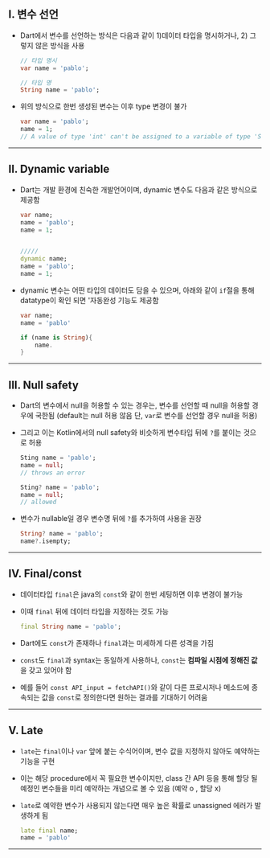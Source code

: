 ## I. 변수 선언

- Dart에서 변수를 선언하는 방식은 다음과 같이 1)데이터 타입을 명시하거나, 2) 그렇지 않은 방식을 사용
  
  ```dart
  // 타입 명시
  var name = 'pablo';
  
  // 타입 명
  String name = 'pablo';
  ```

- 위의 방식으로 한번 생성된 변수는 이후 type 변경이 불가
  
  ```dart
  var name = 'pablo';
  name = 1;
  // A value of type 'int' can't be assigned to a variable of type 'String'.
  ```

___

## II. Dynamic variable

- Dart는 개발 환경에 친숙한 개발언어이며, dynamic 변수도 다음과 같은 방식으로 제공함
  
  ```dart
  var name;
  name = 'pablo';
  name = 1;
  
  
  /////
  dynamic name;
  name = 'pablo';
  name = 1;
  ```

- dynamic 변수는 어떤 타입의 데이터도 담을 수 있으며, 아래와 같이 `if`절을 통해 datatype이 확인 되면 '자동완성 기능도 제공함
  
  ```dart
  var name;
  name = 'pablo'
  
  if (name is String){
      name.
  }
  ```

____

## III. Null safety

- Dart의 변수에서 null을 허용할 수 있는 경우는, 변수를 선언할 때 null을 허용할 경우에 국한됨 (default는 null 허용 않음 단, `var`로 변수를 선언할 경우 null을 허용)

- 그리고 이는 Kotlin에서의 null safety와 비슷하게 변수타입 뒤에 `?`를 붙이는 것으로 허용
  
  ```dart
  Sting name = 'pablo';
  name = null;
  // throws an error
  
  Sting? name = 'pablo';
  name = null;
  // allowed
  ```

- 변수가 nullable일 경우 변수명 뒤에 `?`를 추가하여 사용을 권장
  
  ```dart
  String? name = 'pablo';
  name?.isempty;
  ```

____

## IV. Final/const

- 데이터타입 `final`은 java의 `const`와 같이 한번 세팅하면 이후 변경이 불가능

- 이때 `final` 뒤에 데이터 타입을 지정하는 것도 가능
  
  ```dart
  final String name = 'pablo';
  ```

- Dart에도 `const`가 존재하나 `final`과는 미세하게 다른 성격을 가짐

- `const`도 `final`과 syntax는 동일하게 사용하나, `const`는 **컴파일 시점에 정해진 값**을 갖고 있어야 함

- 예를 들어 `const API_input = fetchAPI()`와 같이 다른 프로시저나 메소드에 종속되는 값을 `const`로 정의한다면 원하는 결과를 기대하기 어려움

___

## V. Late

- `late`는 `final`이나 `var` 앞에 붙는 수식어이며, 변수 값을 지정하지 않아도 예약하는 기능을 구현

- 이는 해당 procedure에서 꼭 필요한 변수이지만, class 간 API 등을 통해 할당 될 예정인 변수들을 미리 예약하는 개념으로 볼 수 있음 (예약 o , 할당 x)

- `late`로 예약한 변수가 사용되지 않는다면 매우 높은 확률로 unassigned 에러가 발생하게 됨
  
  ```dart
  late final name;
  name = 'pablo'
  ```

____

## 
